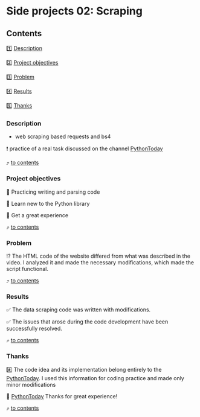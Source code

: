 # Side projects 02: Scraping

## Contents
1️⃣ [Description](https://github.com/Good-PJ/Side_projects/blob/master/Side_projects_02_Scraping/README.md#Description)

2️⃣ [Project objectives](https://github.com/Good-PJ/Side_projects/blob/master/Side_projects_02_Scraping/README.md#Project-objectives)

3️⃣ [Problem](https://github.com/Good-PJ/Side_projects/blob/master/Side_projects_02_Scraping/README.md#problem)

:four: [Results](https://github.com/Good-PJ/Side_projects/blob/master/Side_projects_02_Scraping/README.md#results)

:five: [Thanks](https://github.com/Good-PJ/Side_projects/blob/master/Side_projects_02_Scraping/README.md#thenks)

### Description
* web scraping based requests and bs4

:exclamation: practice of a real task discussed on the channel  [PythonToday](https://github.com/pythontoday)

:arrow_heading_up: [to contents](https://github.com/Good-PJ/Side_projects/blob/master/Side_projects_02_Scraping/README.md#Contents)

### Project objectives

🎯 Practicing writing and parsing code

🎯 Learn new to the Python library 

🎯 Get a great experience

:arrow_heading_up: [to contents](https://github.com/Good-PJ/Side_projects/blob/master/Side_projects_02_Scraping/README.md#Contents)

### Problem
:interrobang: The HTML code of the website differed from what was described in the video. I analyzed it and made the necessary modifications, which made the script functional.

:arrow_heading_up: [to contents](https://github.com/Good-PJ/Side_projects/blob/master/Side_projects_02_Scraping/README.md#Contents)

### Results
:white_check_mark: The data scraping code was written with modifications.

:white_check_mark: The issues that arose during the code development have been successfully resolved.

:arrow_heading_up: [to contents](https://github.com/Good-PJ/Side_projects/blob/master/Side_projects_02_Scraping/README.md#Contents)

### Thanks
:hash: The code idea and its implementation belong entirely to the [PythonToday](https://github.com/pythontoday). I used this information for coding practice and made only minor modifications

:pray: [PythonToday](https://github.com/pythontoday) Thanks for great experience!

:arrow_heading_up: [to contents](https://github.com/Good-PJ/Side_projects/blob/master/Side_projects_02_Scraping/README.md#Contents)